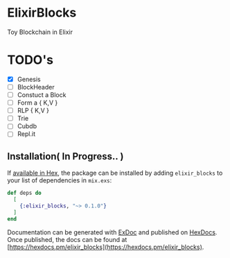 # ElixirBlocks
  Toy Blockchain in Elixir

# TODO's
- [x] Genesis
- [ ] BlockHeader
- [ ] Constuct a Block
- [ ] Form a { K,V }
- [ ] RLP { K,V }
- [ ] Trie
- [ ] Cubdb
- [ ] Repl.it

## Installation( In Progress.. )

If [available in Hex](https://hex.pm/docs/publish), the package can be installed
by adding `elixir_blocks` to your list of dependencies in `mix.exs`:

```elixir
def deps do
  [
    {:elixir_blocks, "~> 0.1.0"}
  ]
end
```

Documentation can be generated with [ExDoc](https://github.com/elixir-lang/ex_doc)
and published on [HexDocs](https://hexdocs.pm). Once published, the docs can
be found at [https://hexdocs.pm/elixir_blocks](https://hexdocs.pm/elixir_blocks).
